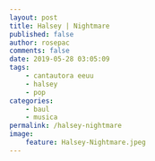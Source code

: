 ```yaml
---
layout: post
title: Halsey | Nightmare
published: false
author: rosepac
comments: false
date: 2019-05-28 03:05:09
tags:
    - cantautora eeuu
    - halsey
    - pop
categories:
    - baul
    - musica
permalink: /halsey-nightmare
image:
    feature: Halsey-Nightmare.jpeg
---
```

